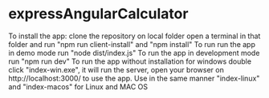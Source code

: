 # expressAngularCalculator
To install the app:
   clone the repository on local folder
   open a terminal in that folder and run "npm run client-install" and "npm install"
To run run the app in demo mode run "node dist/index.js"
To run the app in development mode run "npm run dev"
To run the app without installation for windows double click "index-win.exe",
   it will run the server, open your browser on http://localhost:3000/ to use the app.
   Use in the same manner "index-linux" and "index-macos" for Linux and MAC OS